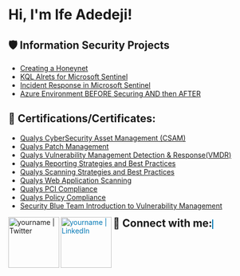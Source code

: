 <h1>Hi, I'm Ife Adedeji! <a href="https://www.linkedin.com/in/ife-adedeji/"> </a>
 
<h2>🛡️ Information Security Projects</h2>
 
- [Creating a Honeynet](Link)
- [KQL Alrets for Microsoft Sentinel](Link)
- [Incident Response in Microsoft Sentinel](Link)
- [Azure Environment BEFORE Securing AND then AFTER](https://github.com/ifeoluwapoadedeji/Azure-Projects/blob/main/Azure%20Environment%20BEFORE%20Securing%20AND%20then%20AFTER%20(version%201).xlsx)

<h2>📜 Certifications/Certificates:</h2>
 
  - [Qualys CyberSecurity Asset Management (CSAM)](https://github.com/ifeoluwapoadedeji/Qualifications/blob/main/coursecompletion%20CSAM%20(1).pdf)
  - [Qualys Patch Management](https://github.com/ifeoluwapoadedeji/Qualifications/blob/main/coursecompletion%20Patch%20Management%20(2).pdf)
  - [Qualys Vulnerability Management Detection & Response(VMDR)](https://github.com/ifeoluwapoadedeji/Qualifications/blob/main/coursecompletion.pdf)
  - [Qualys Reporting Strategies and Best Practices](https://github.com/ifeoluwapoadedeji/Qualifications/blob/main/coursecompletion%20Reporting%20(2).pdf)
  - [Qualys Scanning Strategies and Best Practices](https://github.com/ifeoluwapoadedeji/Qualifications/blob/main/coursecompletion%20Scanning%20(1).pdf)
  - [Qualys Web Application Scanning](https://github.com/ifeoluwapoadedeji/Qualifications/blob/main/coursecompletion%20Web%20Application.pdf)
  - [Qualys PCI Compliance](https://github.com/ifeoluwapoadedeji/Qualifications/blob/main/coursecompletion%20PCI%20Compliance%20(3).pdf)
  - [Qualys Policy Compliance](https://github.com/ifeoluwapoadedeji/Qualifications/blob/main/coursecompletion%20%20Policy%20Compliance(3).pdf)
  - [Security Blue Team Introduction to Vulnerability Management](https://github.com/ifeoluwapoadedeji/Qualifications/blob/main/Introduction%20to%20Vulnerability%20Management-course.pdf)
    
<h2 style="display: inline;">🤳 Connect with me:</h2>
<a href="https://twitter.com/adedeji_i2213"><img align="left" alt="yourname | Twitter" width="102px" src="https://cdn.jsdelivr.net/npm/simple-icons@v3/icons/twitter.svg" /></a>
<a href="https://linkedin.com/in/ife-adedeji/" style="color: #0077B5; border: 1px solid #0077B5;">
  <img align="left" alt="yourname | LinkedIn" width="102px" src="https://cdn.jsdelivr.net/npm/simple-icons@v3/icons/linkedin.svg" />
</a>

